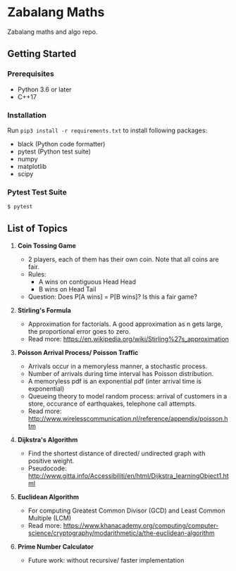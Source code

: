 # Zabalang Maths
Zabalang maths and algo repo.

## Getting Started
### Prerequisites
- Python 3.6 or later
- C++17

### Installation
Run ```pip3 install -r requirements.txt``` to install following packages:
- black (Python code formatter)
- pytest (Python test suite)
- numpy
- matplotlib
- scipy

### Pytest Test Suite
```bash
$ pytest
```
## List of Topics
1. **Coin Tossing Game** 
    - 2 players, each of them has their own coin. Note that all coins are fair.
    - Rules:
        - A wins on contiguous Head Head
        - B wins on Head Tail
    - Question: Does P[A wins] = P[B wins]? Is this a fair game?

2. **Stirling's Formula**
    - Approximation for factorials. A good approximation as n gets large, the proportional error goes to zero. 
    - Read more: https://en.wikipedia.org/wiki/Stirling%27s_approximation

3. **Poisson Arrival Process/ Poisson Traffic**
    - Arrivals occur in a memoryless manner, a stochastic process. 
    - Number of arrivals during time interval has Poisson distribution.
    - A memoryless pdf is an exponential pdf (inter arrival time is exponential)
    - Queueing theory to model random process: arrival of customers in a store, occurance of earthquakes, telephone call attempts.
    - Read more: http://www.wirelesscommunication.nl/reference/appendix/poisson.htm 

4. **Dijkstra's Algorithm**
    - Find the shortest distance of directed/ undirected graph with positive weight.
    - Pseudocode: http://www.gitta.info/Accessibiliti/en/html/Dijkstra_learningObject1.html 

5. **Euclidean Algorithm**
    - For computing Greatest Common Divisor (GCD) and  Least Common Multiple (LCM)
    - Read more: https://www.khanacademy.org/computing/computer-science/cryptography/modarithmetic/a/the-euclidean-algorithm 

6. **Prime Number Calculator**
    - Future work: without recursive/ faster implementation